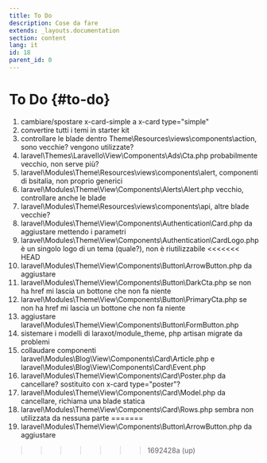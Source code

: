 ```yaml
---
title: To Do
description: Cose da fare
extends: _layouts.documentation
section: content
lang: it
id: 18
parent_id: 0
---
```


# To Do {#to-do}

1. cambiare/spostare x-card-simple a x-card type="simple"
2. convertire tutti i temi in starter kit
3. controllare le blade dentro Theme\Resources\views\components\action, sono vecchie? vengono utilizzate?
4. laravel\Themes\LaravelIo\View\Components\Ads\Cta.php probabilmente vecchio, non serve più?
5. laravel\Modules\Theme\Resources\views\components\alert, componenti di bsitalia, non proprio generici
6. laravel\Modules\Theme\View\Components\Alerts\Alert.php vecchio, controllare anche le blade
7. laravel\Modules\Theme\Resources\views\components\api, altre blade vecchie?
8. laravel\Modules\Theme\View\Components\Authentication\Card.php da aggiustare mettendo i parametri
9. laravel\Modules\Theme\View\Components\Authentication\CardLogo.php è un singolo logo di un tema (quale?), non è riutilizzabile
<<<<<<< HEAD
10. laravel\Modules\Theme\View\Components\Button\ArrowButton.php da aggiustare
11. laravel\Modules\Theme\View\Components\Button\DarkCta.php se non ha href mi lascia un bottone che non fa niente
12. laravel\Modules\Theme\View\Components\Button\PrimaryCta.php se non ha href mi lascia un bottone che non fa niente
13. aggiustare laravel\Modules\Theme\View\Components\Button\FormButton.php
14. sistemare i modelli di laraxot/module_theme, php artisan migrate da problemi
15. collaudare componenti laravel\Modules\Blog\View\Components\Card\Article.php e laravel\Modules\Blog\View\Components\Card\Event.php
16. laravel\Modules\Theme\View\Components\Card\Poster.php da cancellare? sostituito con x-card type="poster"?
17. laravel\Modules\Theme\View\Components\Card\Model.php da cancellare, richiama una blade statica
18. laravel\Modules\Theme\View\Components\Card\Rows.php sembra non utilizzata da nessuna parte
=======
10. laravel\Modules\Theme\View\Components\Button\ArrowButton.php da aggiustare
>>>>>>> 1692428a (up)

